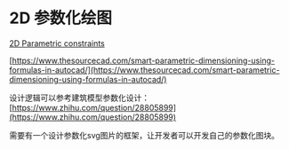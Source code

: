 # 2D 参数化绘图

[2D Parametric constraints](https://blog.bricsys.com/2d-parametric-constraints/)


[https://www.thesourcecad.com/smart-parametric-dimensioning-using-formulas-in-autocad/](https://www.thesourcecad.com/smart-parametric-dimensioning-using-formulas-in-autocad/)

设计逻辑可以参考建筑模型参数化设计：[https://www.zhihu.com/question/28805899](https://www.zhihu.com/question/28805899)


需要有一个设计参数化svg图片的框架，让开发者可以开发自己的参数化图块。



